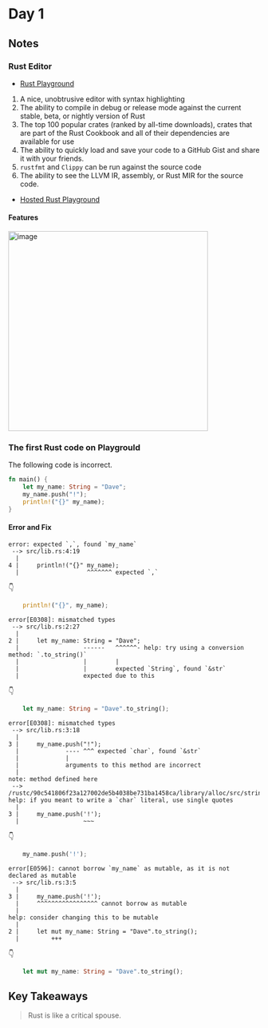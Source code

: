 # Day 1

## Notes

### Rust Editor

- [Rust Playground](https://github.com/rust-lang/rust-playground)

1. A nice, unobtrusive editor with syntax highlighting
2. The ability to compile in debug or release mode against the current stable, beta, or nightly version of Rust
3. The top 100 popular crates (ranked by all-time downloads), crates that are part of the Rust Cookbook and all of their dependencies are available for use
4. The ability to quickly load and save your code to a GitHub Gist and share it with your friends.
5. `rustfmt` and `Clippy` can be run against the source code
6. The ability to see the LLVM IR, assembly, or Rust MIR for the source code.

- [Hosted Rust Playground](https://play.rust-lang.org/)

#### Features

<img width="400" alt="image" src="https://github.com/shinyay/100DaysOfLearnRustInOneMonthOfLunches/assets/3072734/76a754d2-3978-4dab-aaf5-31c723f1e348">

### The first Rust code on Playgrould

The following code is incorrect.

```rust
fn main() {
    let my_name: String = "Dave";
    my_name.push("!");
    println!("{}" my_name);
}
```

#### Error and Fix

```
error: expected `,`, found `my_name`
 --> src/lib.rs:4:19
  |
4 |     println!("{}" my_name);
  |                   ^^^^^^^ expected `,`
```

👇

```rust
    println!("{}", my_name);
```

```
error[E0308]: mismatched types
 --> src/lib.rs:2:27
  |
2 |     let my_name: String = "Dave";
  |                  ------   ^^^^^^- help: try using a conversion method: `.to_string()`
  |                  |        |
  |                  |        expected `String`, found `&str`
  |                  expected due to this
```

👇

```rust
    let my_name: String = "Dave".to_string();
```

```
error[E0308]: mismatched types
 --> src/lib.rs:3:18
  |
3 |     my_name.push("!");
  |             ---- ^^^ expected `char`, found `&str`
  |             |
  |             arguments to this method are incorrect
  |
note: method defined here
 --> /rustc/90c541806f23a127002de5b4038be731ba1458ca/library/alloc/src/string.rs:1223:12
help: if you meant to write a `char` literal, use single quotes
  |
3 |     my_name.push('!');
  |                  ~~~
```

👇

```rust
    my_name.push('!');
```

```
error[E0596]: cannot borrow `my_name` as mutable, as it is not declared as mutable
 --> src/lib.rs:3:5
  |
3 |     my_name.push('!');
  |     ^^^^^^^^^^^^^^^^^ cannot borrow as mutable
  |
help: consider changing this to be mutable
  |
2 |     let mut my_name: String = "Dave".to_string();
  |         +++
```

👇

```rust
    let mut my_name: String = "Dave".to_string();
```

## Key Takeaways

> Rust is like a critical spouse.
